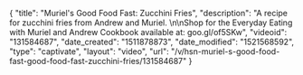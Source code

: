 {
    "title": "Muriel's Good Food Fast: Zucchini Fries",
    "description": "A recipe for zucchini fries from Andrew and Muriel. \n\nShop for the Everyday Eating with Muriel and Andrew Cookbook available at: goo.gl\/of5SKw",
    "videoid": "131584687",
    "date_created": "1511878873",
    "date_modified": "1521568592",
    "type": "captivate",
    "layout": "video",
    "url": "\/v\/hsn-muriel-s-good-food-fast-good-food-fast-zucchini-fries\/131584687"
}